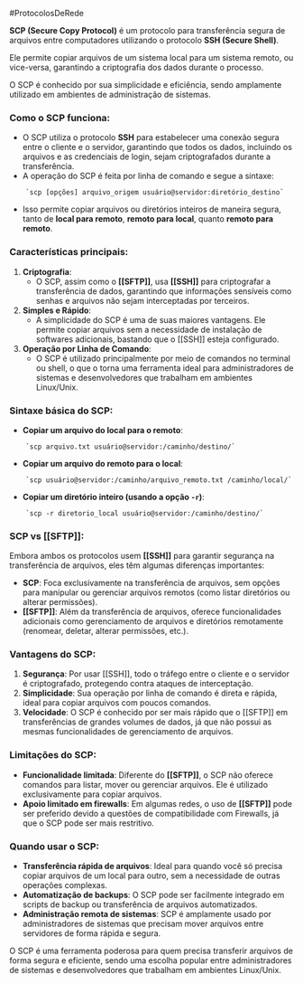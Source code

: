 #ProtocolosDeRede 

**SCP (Secure Copy Protocol)** é um protocolo para transferência segura de arquivos entre computadores utilizando o protocolo **SSH (Secure Shell)**. 

Ele permite copiar arquivos de um sistema local para um sistema remoto, ou vice-versa, garantindo a criptografia dos dados durante o processo.

O SCP é conhecido por sua simplicidade e eficiência, sendo amplamente utilizado em ambientes de administração de sistemas.

### Como o SCP funciona:

- O SCP utiliza o protocolo **SSH** para estabelecer uma conexão segura entre o cliente e o servidor, garantindo que todos os dados, incluindo os arquivos e as credenciais de login, sejam criptografados durante a transferência.
- A operação do SCP é feita por linha de comando e segue a sintaxe:
    
```
    `scp [opções] arquivo_origem usuário@servidor:diretório_destino`
```
    
- Isso permite copiar arquivos ou diretórios inteiros de maneira segura, tanto de **local para remoto**, **remoto para local**, quanto **remoto para remoto**.

### Características principais:

1. **Criptografia**:
    - O SCP, assim como o **[[SFTP]]**, usa **[[SSH]]** para criptografar a transferência de dados, garantindo que informações sensíveis como senhas e arquivos não sejam interceptadas por terceiros.
2. **Simples e Rápido**:
    - A simplicidade do SCP é uma de suas maiores vantagens. Ele permite copiar arquivos sem a necessidade de instalação de softwares adicionais, bastando que o [[SSH]] esteja configurado.
3. **Operação por Linha de Comando**:
    - O SCP é utilizado principalmente por meio de comandos no terminal ou shell, o que o torna uma ferramenta ideal para administradores de sistemas e desenvolvedores que trabalham em ambientes Linux/Unix.

### Sintaxe básica do SCP:

- **Copiar um arquivo do local para o remoto**:
    
```
    `scp arquivo.txt usuário@servidor:/caminho/destino/`
```
    
- **Copiar um arquivo do remoto para o local**:
    
```
    `scp usuário@servidor:/caminho/arquivo_remoto.txt /caminho/local/`
```
    
- **Copiar um diretório inteiro (usando a opção `-r`)**:
    
```
    `scp -r diretorio_local usuário@servidor:/caminho/destino/`
```

### SCP vs [[SFTP]]:

Embora ambos os protocolos usem **[[SSH]]** para garantir segurança na transferência de arquivos, eles têm algumas diferenças importantes:

- **SCP**: Foca exclusivamente na transferência de arquivos, sem opções para manipular ou gerenciar arquivos remotos (como listar diretórios ou alterar permissões).
- **[[SFTP]]**: Além da transferência de arquivos, oferece funcionalidades adicionais como gerenciamento de arquivos e diretórios remotamente (renomear, deletar, alterar permissões, etc.).

### Vantagens do SCP:

1. **Segurança**: Por usar [[SSH]], todo o tráfego entre o cliente e o servidor é criptografado, protegendo contra ataques de interceptação.
2. **Simplicidade**: Sua operação por linha de comando é direta e rápida, ideal para copiar arquivos com poucos comandos.
3. **Velocidade**: O SCP é conhecido por ser mais rápido que o [[SFTP]] em transferências de grandes volumes de dados, já que não possui as mesmas funcionalidades de gerenciamento de arquivos.

### Limitações do SCP:

- **Funcionalidade limitada**: Diferente do **[[SFTP]]**, o SCP não oferece comandos para listar, mover ou gerenciar arquivos. Ele é utilizado exclusivamente para copiar arquivos.
- **Apoio limitado em firewalls**: Em algumas redes, o uso de **[[SFTP]]** pode ser preferido devido a questões de compatibilidade com Firewalls, já que o SCP pode ser mais restritivo.

### Quando usar o SCP:

- **Transferência rápida de arquivos**: Ideal para quando você só precisa copiar arquivos de um local para outro, sem a necessidade de outras operações complexas.
- **Automatização de backups**: O SCP pode ser facilmente integrado em scripts de backup ou transferência de arquivos automatizados.
- **Administração remota de sistemas**: SCP é amplamente usado por administradores de sistemas que precisam mover arquivos entre servidores de forma rápida e segura.

O SCP é uma ferramenta poderosa para quem precisa transferir arquivos de forma segura e eficiente, sendo uma escolha popular entre administradores de sistemas e desenvolvedores que trabalham em ambientes Linux/Unix.